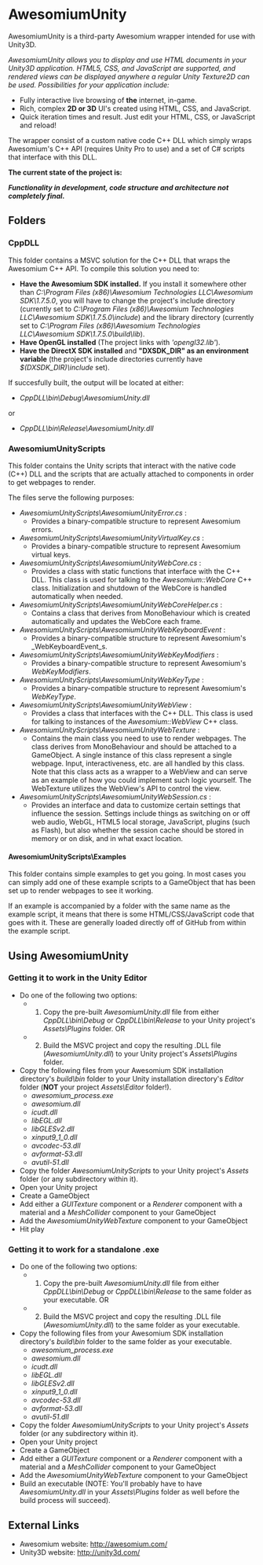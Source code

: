 AwesomiumUnity
================================

AwesomiumUnity is a third-party Awesomium wrapper intended for use with Unity3D.

*AwesomiumUnity allows you to display and use HTML documents in your Unity3D application. HTML5, CSS, and JavaScript are supported, and rendered views can be displayed anywhere a regular Unity Texture2D can be used. Possibilities for your application include:*

- Fully interactive live browsing of **the** internet, in-game.
- Rich, complex **2D or 3D** UI's created using HTML, CSS, and JavaScript.
- Quick iteration times and result. Just edit your HTML, CSS, or JavaScript and reload!

The wrapper consist of a custom native code C++ DLL which simply wraps Awesomium's C++ API (requires Unity Pro to use) and a set of C# scripts that interface with this DLL.

**The current state of the project is:** 

**_Functionality in development, code structure and architecture not completely final._**

Folders
--------------------------------

### CppDLL

This folder contains a MSVC solution for the C++ DLL that wraps the Awesomium C++ API.
To compile this solution you need to:

* **Have the Awesomium SDK installed.** If you install it somewhere other than _C:\Program Files (x86)\Awesomium Technologies LLC\Awesomium SDK\1.7.5.0_, you will have to change the project's include directory (currently set to _C:\Program Files (x86)\Awesomium Technologies LLC\Awesomium SDK\1.7.5.0\include_) and the library directory (currently set to _C:\Program Files (x86)\Awesomium Technologies LLC\Awesomium SDK\1.7.5.0\build\lib_).
* **Have OpenGL installed** (The project links with _'opengl32.lib'_).
* **Have the DirectX SDK installed** and **"DXSDK_DIR" as an environment variable** (the project's include directories currently have _$(DXSDK_DIR)\include_ set).

If succesfully built, the output will be located at either:

* _CppDLL\bin\Debug\AwesomiumUnity.dll_

or

* _CppDLL\bin\Release\AwesomiumUnity.dll_


### AwesomiumUnityScripts

This folder contains the Unity scripts that interact with the native code (C++) DLL and the scripts that are actually attached to components in order to get webpages to render.

The files serve the following purposes:
* _AwesomiumUnityScripts\AwesomiumUnityError.cs_ : 
	* Provides a binary-compatible structure to represent Awesomium errors.
* _AwesomiumUnityScripts\AwesomiumUnityVirtualKey.cs_ : 
	* Provides a binary-compatible structure to represent Awesomium virtual keys.
* _AwesomiumUnityScripts\AwesomiumUnityWebCore.cs_ : 
	* Provides a class with static functions that interface with the C++ DLL. This class is used for talking to the _Awesomium::WebCore_ C++ class. Initialization and shutdown of the WebCore is handled automatically when needed.
* _AwesomiumUnityScripts\AwesomiumUnityWebCoreHelper.cs_ : 
	* Contains a class that derives from MonoBehaviour which is created automatically and updates the WebCore each frame.
* _AwesomiumUnityScripts\AwesomiumUnityWebKeyboardEvent_ : 
	* Provides a binary-compatible structure to represent Awesomium's _WebKeyboardEvent_s.
* _AwesomiumUnityScripts\AwesomiumUnityWebKeyModifiers_ : 
	* Provides a binary-compatible structure to represent Awesomium's _WebKeyModifiers_.
* _AwesomiumUnityScripts\AwesomiumUnityWebKeyType_ : 
	* Provides a binary-compatible structure to represent Awesomium's _WebKeyType_.
* _AwesomiumUnityScripts\AwesomiumUnityWebView_ : 
	* Provides a class that interfaces with the C++ DLL. This class is used for talking to instances of the _Awesomium::WebView_ C++ class.
* _AwesomiumUnityScripts\AwesomiumUnityWebTexture_ : 
	* Contains the main class you need to use to render webpages. The class derives from MonoBehaviour and should be attached to a GameObject. A single instance of this class represent a single webpage. Input, interactiveness, etc. are all handled by this class. Note that this class acts as a wrapper to a WebView and can serve as an example of how you could implement such logic yourself. The WebTexture utilizes the WebView's API to control the view.
* _AwesomiumUnityScripts\AwesomiumUnityWebSession.cs_ :
	* Provides an interface and data to customize certain settings that influence the session. Settings include things as switching on or off web audio, WebGL, HTML5 local storage, JavaScript, plugins (such as Flash), but also whether the session cache should be stored in memory or on disk, and in what exact location.

#### AwesomiumUnityScripts\Examples

This folder contains simple examples to get you going. In most cases you can simply add one of these example scripts to a GameObject that has been set up to render webpages to see it working. 

If an example is accompanied by a folder with the same name as the example script, it means that there is some HTML/CSS/JavaScript code that goes with it. These are generally loaded directly off of GitHub from within the example script.

Using AwesomiumUnity
--------------------------------

### Getting it to work in the Unity Editor

* Do one of the following two options:
	* 1) Copy the pre-built _AwesomiumUnity.dll_ file from either _CppDLL\bin\Debug_ or _CppDLL\bin\Release_ to your Unity project's _Assets\Plugins_ folder.
	OR
	* 2) Build the MSVC project and copy the resulting .DLL file (_AwesomiumUnity.dll_) to your Unity project's _Assets\Plugins_ folder.
* Copy the following files from your Awesomium SDK installation directory's _build\bin_ folder to your Unity installation directory's _Editor_ folder (**NOT** your project _Assets\Editor_ folder!).
	* _awesomium_process.exe_
	* _awesomium.dll_
	* _icudt.dll_
	* _libEGL.dll_
	* _libGLESv2.dll_
	* _xinput9_1_0.dll_
	* _avcodec-53.dll_
	* _avformat-53.dll_
	* _avutil-51.dll_
* Copy the folder _AwesomiumUnityScripts_ to your Unity project's _Assets_ folder (or any subdirectory within it).
* Open your Unity project
* Create a GameObject
* Add either a _GUITexture_ component or a _Renderer_ component with a material and a _MeshCollider_ component to your GameObject
* Add the _AwesomiumUnityWebTexture_ component to your GameObject
* Hit play	

### Getting it to work for a standalone .exe

* Do one of the following two options:
	* 1) Copy the pre-built _AwesomiumUnity.dll_ file from either _CppDLL\bin\Debug_ or _CppDLL\bin\Release_ to the same folder as your executable.
	OR
	* 2) Build the MSVC project and copy the resulting .DLL file (_AwesomiumUnity.dll_) to the same folder as your executable.
* Copy the following files from your Awesomium SDK installation directory's _build\bin_ folder to the same folder as your executable.
	* _awesomium_process.exe_
	* _awesomium.dll_
	* _icudt.dll_
	* _libEGL.dll_
	* _libGLESv2.dll_
	* _xinput9_1_0.dll_
	* _avcodec-53.dll_
	* _avformat-53.dll_
	* _avutil-51.dll_
* Copy the folder _AwesomiumUnityScripts_ to your Unity project's _Assets_ folder (or any subdirectory within it).
* Open your Unity project
* Create a GameObject
* Add either a _GUITexture_ component or a _Renderer_ component with a material and a _MeshCollider_ component to your GameObject
* Add the _AwesomiumUnityWebTexture_ component to your GameObject
* Build an executable (NOTE: You'll probably have to have _AwesomiumUnity.dll_ in your _Assets\Plugins_ folder as well before the build process will succeed).

External Links
--------------------------------

* Awesomium website: http://awesomium.com/
* Unity3D website: http://unity3d.com/
